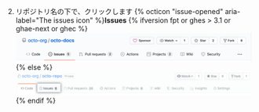 2. リポジトリ名の下で、クリックします
{% octicon "issue-opened" aria-label="The issues icon" %}**Issues**
   {% ifversion fpt or ghes > 3.1 or ghae-next or ghec %}
   ![Issueタブ](/assets/images/help/repository/repo-tabs-issues.png){% else %}
![Issues tab](/assets/images/enterprise/3.1/help/repository/repo-tabs-issues.png){% endif %}
